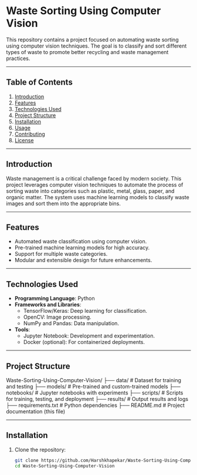 # Waste Sorting Using Computer Vision

This repository contains a project focused on automating waste sorting using computer vision techniques. The goal is to classify and sort different types of waste to promote better recycling and waste management practices.

---

## Table of Contents
1. [Introduction](#introduction)
2. [Features](#features)
3. [Technologies Used](#technologies-used)
4. [Project Structure](#project-structure)
5. [Installation](#installation)
6. [Usage](#usage)
7. [Contributing](#contributing)
8. [License](#license)

---

## Introduction

Waste management is a critical challenge faced by modern society. This project leverages computer vision techniques to automate the process of sorting waste into categories such as plastic, metal, glass, paper, and organic matter. The system uses machine learning models to classify waste images and sort them into the appropriate bins.

---

## Features
- Automated waste classification using computer vision.
- Pre-trained machine learning models for high accuracy.
- Support for multiple waste categories.
- Modular and extensible design for future enhancements.

---

## Technologies Used
- **Programming Language**: Python
- **Frameworks and Libraries**:
  - TensorFlow/Keras: Deep learning for classification.
  - OpenCV: Image processing.
  - NumPy and Pandas: Data manipulation.
- **Tools**:
  - Jupyter Notebook: Development and experimentation.
  - Docker (optional): For containerized deployments.

---

## Project Structure
Waste-Sorting-Using-Computer-Vision/ ├── data/ # Dataset for training and testing ├── models/ # Pre-trained and custom-trained models ├── notebooks/ # Jupyter notebooks with experiments ├── scripts/ # Scripts for training, testing, and deployment ├── results/ # Output results and logs ├── requirements.txt # Python dependencies ├── README.md # Project documentation (this file)

---

## Installation

1. Clone the repository:
   ```bash
   git clone https://github.com/Harshkhapekar/Waste-Sorting-Using-Computer-Vision.git
   cd Waste-Sorting-Using-Computer-Vision
